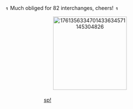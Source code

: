 

<p align="center"> <img width="10" height="10" alt="17613559432698676134106872303283" src="https://github.com/user-attachments/assets/d059f0df-e485-45fd-bf60-57f516ad2962" /> Much obliged for 82 interchanges, cheers! <img width="10" height="10" alt="17613558295152872537255025970132" src="https://github.com/user-attachments/assets/6a11be6c-2450-426f-b198-ca4249f92ee4" />
 ㅤㅤ
 ㅤㅤㅤㅤㅤㅤㅤㅤ ‎ <p align="center">‎ ‎ ‎ <img width="200" height="200" alt="1761356334701433634571145304826" src="https://github.com/user-attachments/assets/d2053fbc-c56a-4cb8-9f23-6c2518266596" />

 
 
ㅤㅤㅤㅤㅤㅤㅤㅤㅤㅤ [sp!](https://somnambulistic.straw.page/)
